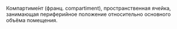 Компартиме́нт (франц. compartiment), пространственная ячейка, занимающая периферийное положение относительно основного объёма помещения. 
